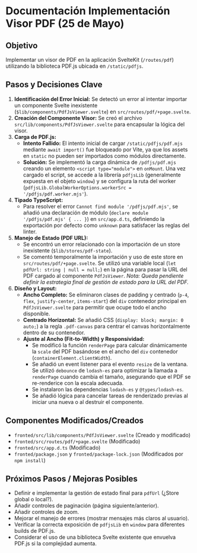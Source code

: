 # Documentación Implementación Visor PDF (25 de Mayo)

## Objetivo

Implementar un visor de PDF en la aplicación SvelteKit (`/routes/pdf`) utilizando la biblioteca PDF.js ubicada en `/static/pdfjs`.

## Pasos y Decisiones Clave

1.  **Identificación del Error Inicial:** Se detectó un error al intentar importar un componente Svelte inexistente (`$lib/components/PdfJsViewer.svelte`) en `src/routes/pdf/+page.svelte`.
2.  **Creación del Componente Visor:** Se creó el archivo `src/lib/components/PdfJsViewer.svelte` para encapsular la lógica del visor.
3.  **Carga de PDF.js:**
    *   **Intento Fallido:** El intento inicial de cargar `/static/pdfjs/pdf.mjs` mediante `await import()` fue bloqueado por Vite, ya que los assets en `static` no pueden ser importados como módulos directamente.
    *   **Solución:** Se implementó la carga dinámica de `/pdfjs/pdf.mjs` creando un elemento `<script type="module">` en `onMount`. Una vez cargado el script, se accede a la librería `pdfjsLib` (generalmente expuesta en el objeto `window`) y se configura la ruta del worker (`pdfjsLib.GlobalWorkerOptions.workerSrc = '/pdfjs/pdf.worker.mjs'`).
4.  **Tipado TypeScript:**
    *   Para resolver el error `Cannot find module '/pdfjs/pdf.mjs'`, se añadió una declaración de módulo (`declare module '/pdfjs/pdf.mjs' { ... }`) en `src/app.d.ts`, definiendo la exportación por defecto como `unknown` para satisfacer las reglas del linter.
5.  **Manejo de Estado (PDF URL):**
    *   Se encontró un error relacionado con la importación de un store inexistente (`$lib/stores/pdf-state`).
    *   Se comentó temporalmente la importación y uso de este store en `src/routes/pdf/+page.svelte`. Se utilizó una variable local (`let pdfUrl: string | null = null;`) en la página para pasar la URL del PDF cargado al componente `PdfJsViewer`. *Nota: Queda pendiente definir la estrategia final de gestión de estado para la URL del PDF.*
6.  **Diseño y Layout:**
    *   **Ancho Completo:** Se eliminaron clases de padding y centrado (`p-4`, `flex`, `justify-center`, `items-start`) del `div` contenedor principal en `PdfJsViewer.svelte` para permitir que ocupe todo el ancho disponible.
    *   **Centrado Horizontal:** Se añadió CSS (`display: block; margin: 0 auto;`) a la regla `.pdf-canvas` para centrar el canvas horizontalmente dentro de su contenedor.
    *   **Ajuste al Ancho (Fit-to-Width) y Responsividad:**
        *   Se modificó la función `renderPage` para calcular dinámicamente la `scale` del PDF basándose en el ancho del `div` contenedor (`containerElement.clientWidth`).
        *   Se añadió un event listener para el evento `resize` de la ventana. Se utilizó `debounce` de `lodash-es` para optimizar la llamada a `renderPage` cuando cambia el tamaño, asegurando que el PDF se re-renderice con la escala adecuada.
        *   Se instalaron las dependencias `lodash-es` y `@types/lodash-es`.
        *   Se añadió lógica para cancelar tareas de renderizado previas al iniciar una nueva o al destruir el componente.

## Componentes Modificados/Creados

*   `fronted/src/lib/components/PdfJsViewer.svelte` (Creado y modificado)
*   `fronted/src/routes/pdf/+page.svelte` (Modificado)
*   `fronted/src/app.d.ts` (Modificado)
*   `fronted/package.json` y `fronted/package-lock.json` (Modificados por `npm install`)

## Próximos Pasos / Mejoras Posibles

*   Definir e implementar la gestión de estado final para `pdfUrl` (¿Store global o local?).
*   Añadir controles de paginación (página siguiente/anterior).
*   Añadir controles de zoom.
*   Mejorar el manejo de errores (mostrar mensajes más claros al usuario).
*   Verificar la correcta exposición de `pdfjsLib` en `window` para diferentes builds de PDF.js.
*   Considerar el uso de una biblioteca Svelte existente que envuelva PDF.js si la complejidad aumenta.

